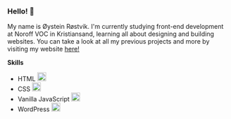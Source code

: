 ### Hello! 👋

My name is Øystein Røstvik. I'm currently studying front-end development at Noroff VOC in Kristiansand, learning all about designing and building websites.  You can take a look at all my previous projects and more by visiting my website [here!](https://portfolio-oystein-rostvik.netlify.app)

**Skills**
* HTML  <img height=20 src="https://cdn.jsdelivr.net/gh/devicons/devicon/icons/html5/html5-original.svg" />
* CSS  <img height=20 src="https://cdn.jsdelivr.net/gh/devicons/devicon/icons/css3/css3-original.svg" />
* Vanilla JavaScript  <img height=20 src="https://cdn.jsdelivr.net/gh/devicons/devicon/icons/javascript/javascript-original.svg" />
* WordPress  <img height=20 src="https://cdn.jsdelivr.net/gh/devicons/devicon/icons/wordpress/wordpress-plain.svg" />

<!--
**Tanix98/Tanix98** is a ✨ _special_ ✨ repository because its `README.md` (this file) appears on your GitHub profile.

Here are some ideas to get you started:

- 🔭 I’m currently working on ...
- 🌱 I’m currently learning ...
- 👯 I’m looking to collaborate on ...
- 🤔 I’m looking for help with ...
- 💬 Ask me about ...
- 📫 How to reach me: ...
- 😄 Pronouns: ...
- ⚡ Fun fact: ...
-->
